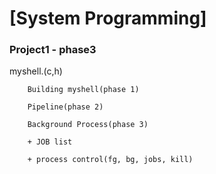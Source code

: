 # [System Programming]

### Project1 - phase3

myshell.(c,h)

        Building myshell(phase 1)
        
        Pipeline(phase 2)
        
        Background Process(phase 3)
        
        + JOB list
        
        + process control(fg, bg, jobs, kill)
        
